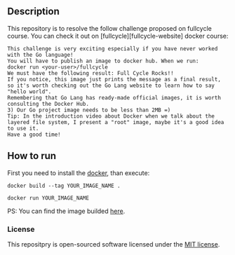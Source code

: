 ## Description

This repository is to resolve the follow challenge proposed on fullcycle course.
You can check it out on [fullcycle][fullcycle-website] docker course:

```
This challenge is very exciting especially if you have never worked with the Go language!
You will have to publish an image to docker hub. When we run:
docker run <your-user>/fullcycle
We must have the following result: Full Cycle Rocks!!
If you notice, this image just prints the message as a final result, so it's worth checking out the Go Lang website to learn how to say "hello world".
Remembering that Go Lang has ready-made official images, it is worth consulting the Docker Hub.
3) Our Go project image needs to be less than 2MB =)
Tip: In the introduction video about Docker when we talk about the layered file system, I present a "root" image, maybe it's a good idea to use it.
Have a good time!
```

## How to run

First you need to install the [docker][docker],
than execute:

```
docker build --tag YOUR_IMAGE_NAME .

docker run YOUR_IMAGE_NAME
```

PS: You can find the image builded [here](https://hub.docker.com/r/jhonathannc/hellofc).

### License

This repositpry is open-sourced software licensed under the [MIT license](https://opensource.org/licenses/MIT).

[docker]: https://docs.docker.com/engine/install/
